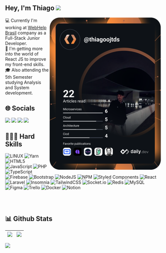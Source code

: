 

   
   <h2 align="left">Hey, I'm Thiago
  <img height="30" src= https://camo.githubusercontent.com/e8e7b06ecf583bc040eb60e44eb5b8e0ecc5421320a92929ce21522dbc34c891/68747470733a2f2f6d656469612e67697068792e636f6d2f6d656469612f6876524a434c467a6361737252346961377a2f67697068792e676966 >
  </h2>
  <img align="right" src="https://github.com/Thiagoojtds/Thiagoojtds/blob/main/devcard.svg" width="360"/>

   💻 Currently I'm working at <a href="https://webhelp.com/pt-br/">WebHelp Brasil</a> company as a Full-Stack Junior Developer.<br>
   🌱 I'm getting more into the world of React JS to improve my front-end skills.<br>
   🎓 Also attending the 5th Semester studying Analysis and System development.<br>


 <h2>🌐 Socials </h2>
  <div">
  <a href="https://www.instagram.com/thiagoojtds/" target="_blank"><img src="https://img.shields.io/badge/-Instagram-%23E4405F?style=for-the-badge&logo=instagram&logoColor=white" target="_blank"></a>
 <a href="" target="_blank"><img src="https://img.shields.io/badge/Discord-7289DA?style=for-the-badge&logo=discord&logoColor=white" target="_blank"></a> 
  <a href = "mailto:thiagoojtds@gmail.com"><img src="https://img.shields.io/badge/-Gmail-%23333?style=for-the-badge&logo=gmail&logoColor=white" target="_blank"></a>
  <a href="https://www.linkedin.com/in/thiagoojtds/" target="_blank"><img src="https://img.shields.io/badge/-LinkedIn-%230077B5?style=for-the-badge&logo=linkedin&logoColor=white" target="_blank"></a> 
  </div>



<h2>👨🏻‍💻 Hard Skills </h2>

![LINUX](https://img.shields.io/badge/Linux-FCC624?style=flat&logo=linux&logoColor=black) 
![Yarn](https://img.shields.io/badge/yarn-%232C8EBB.svg?style=flat&logo=yarn&logoColor=white) 
![HTML5](https://img.shields.io/badge/html5-%23E34F26.svg?style=flat&logo=html5&logoColor=white) 
![JavaScript](https://img.shields.io/badge/javascript-%23323330.svg?style=flat&logo=javascript&logoColor=%23F7DF1E) 
![PHP](https://img.shields.io/badge/php-%23777BB4.svg?style=flat&logo=php&logoColor=white) 
![TypeScript](https://img.shields.io/badge/typescript-%23007ACC.svg?style=flat&logo=typescript&logoColor=white) 
![Firebase](https://img.shields.io/badge/firebase-%23039BE5.svg?style=flat&logo=firebase) 
![Bootstrap](https://img.shields.io/badge/bootstrap-%23563D7C.svg?style=flat&logo=bootstrap&logoColor=white) 
![NodeJS](https://img.shields.io/badge/node.js-6DA55F?style=flat&logo=node.js&logoColor=white) 
![NPM](https://img.shields.io/badge/NPM-%23000000.svg?style=flat&logo=npm&logoColor=white) 
![Styled Components](https://img.shields.io/badge/styled--components-DB7093?style=flat&logo=styled-components&logoColor=white) 
![React](https://img.shields.io/badge/react-%2320232a.svg?style=flat&logo=react&logoColor=%2361DAFB) 
![Laravel](https://img.shields.io/badge/laravel-%23FF2D20.svg?style=flat&logo=laravel&logoColor=white) 
![Insomnia](https://img.shields.io/badge/Insomnia-black?style=flat&logo=insomnia&logoColor=5849BE) 
![TailwindCSS](https://img.shields.io/badge/tailwindcss-%2338B2AC.svg?style=flat&logo=tailwind-css&logoColor=white) 
![Socket.io](https://img.shields.io/badge/Socket.io-black?style=flat&logo=socket.io&badgeColor=010101) 
![Redis](https://img.shields.io/badge/redis-%23DD0031.svg?style=flat&logo=redis&logoColor=white) 
![MySQL](https://img.shields.io/badge/mysql-%2300f.svg?style=flat&logo=mysql&logoColor=white) 
![Figma](https://img.shields.io/badge/figma-%23F24E1E.svg?style=flat&logo=figma&logoColor=white) 
![Trello](https://img.shields.io/badge/Trello-%23026AA7.svg?style=flat&logo=Trello&logoColor=white) 
![Docker](https://img.shields.io/badge/docker-%230db7ed.svg?style=flat&logo=docker&logoColor=white) 
![Notion](https://img.shields.io/badge/Notion-%23000000.svg?style=flat&logo=notion&logoColor=white)

 <br> <br>

<h2>📊 Github Stats </h2>
   
<div>
  <a href="https://github.com/Thiagoojtds">
    
 
|<img height="180em" src="https://github-readme-stats.vercel.app/api?username=Thiagoojtds&show_icons=true&theme=github_dark&include_all_commits=true&count_private=true"/>  | <img height="180em" src="https://github-readme-stats.vercel.app/api/top-langs/?username=thiagoojtds&theme=github_dark&hide_border=false&include_all_commits=true&count_private=false&layout=compact"/>|   
| ------------- | ------------- |
</div>

[![](https://visitcount.itsvg.in/api?id=thiagoojtds&label=Profile%20Views&color=12&icon=2&pretty=true)](https://visitcount.itsvg.in)
